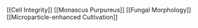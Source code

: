 [[Cell Integrity]]
[[Monascus Purpureus]]
[[Fungal Morphology]]
[[Microparticle-enhanced Cultivation]]
